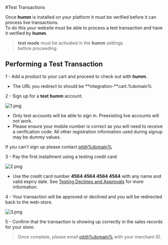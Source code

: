 #Test Transactions

Once **humm** is installed on your platform it must be verified before it can process live transactions.<br>
To do this your website must be able to process a test transaction and have it verified by **humm**.

> <b>test mode</b> must be activated in the <b>humm</b> settings<br> before proceeding.

## Performing a Test Transaction

1 - Add a product to your cart and proceed to check out with **humm**.

- The URL you redirect to should be **integration-**cart.%domain%

2 - Sign up for a **test** **humm** account.

![1.png](/img/accreditation/1.png)

- Only test accounts will be able to sign in. Preexisting live accounts will not work.
- Please ensure your mobile number is correct as you will need to receive a verification code. All other registration information used during signup may be dummy values.

<div class="panel">
    If you can't sign up please contact <a href="mailto:pit@%domain%">pit@%domain%</a>
</div>

3 - Pay the first installment using a testing credit card

![2.png](/img/accreditation/2.png)

- Use the credit card number **4564 4564 4564 4564** with any name and valid expiry date. See [Testing Declines and Approvals](../../developer_resources/declines_and_approvals) for more information.
<!-- - A CVV of 200 will cause the transaction to decline. All other 3 digit numbers will succeed. -->

4 - Your transaction will be approved or declined and you will be redirected back to the web-store.

![3.png](/img/accreditation/3.png)

5 - Confirm that the transaction is showing up correctly in the sales records for your store.

> Once complete, please email <a href="mailto:pit@%domain%">pit@%domain%</a> with your merchant ID.
